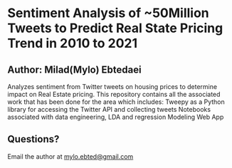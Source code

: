 # Sentiment Analysis of ~50Million Tweets to Predict Real State Pricing Trend in 2010 to 2021
## Author: Milad(Mylo) Ebtedaei
Analyzes sentiment from Twitter tweets on housing prices to determine impact on Real Estate pricing.
This repository contains all the associated work that has been done for the area which includes:
Tweepy as a Python library for accessing the Twitter API and collecting tweets
Notebooks associated with data engineering, LDA and regression Modeling
Web App

## Questions?
Email the author at mylo.ebted@gmail.com
